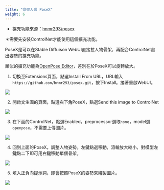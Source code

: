 ```yaml
---
title: "骨架人偶 PoseX"
weight: 6
---
```


- 擴充功能來源：[hnmr293/posex](https://github.com/hnmr293/posex)

＊需要先安裝ControlNet才能使用這個擴充功能。

PoseX是可以在Stable Diffuison WebUI直接拉人物骨架，再配合ControlNet畫出姿勢的擴充功能。

類似的擴充功能為[OpenPose Editor](https://github.com/fkunn1326/openpose-editor)，差別在於PoseX可以旋轉放大。

1. 切換至Extensions頁面，點選Install From URL，URL輸入`https://github.com/hnmr293/posex.git`，按下Install。接著重啟WebUI。

![](/posts/stable-diffusion-webui-manuals/images/JO86Lmt.webp)

2. 開啟文生圖的頁面，點選右下角PoseX，點選Send this image to ControlNet

![](/posts/stable-diffusion-webui-manuals/images/S9hRG7F.webp)

3. 在下面的ControlNet，點選Enabled，preprocessor選取`none`，model選`openpose`，不需要上傳圖片。

![](/posts/stable-diffusion-webui-manuals/images/8xBVj5e.webp)

4. 回到上面的PoseX，調整人物姿勢。左鍵點選移動，滾輪放大縮小，對模型左鍵點二下即可用右鍵移動單個骨架。

![](/posts/stable-diffusion-webui-manuals/images/Dy2Xpac.webp)

5. 填入正負向提示詞，即會按照PoseX的姿勢來繪製圖片。

![](/posts/stable-diffusion-webui-manuals/images/iCILLPO.webp)
